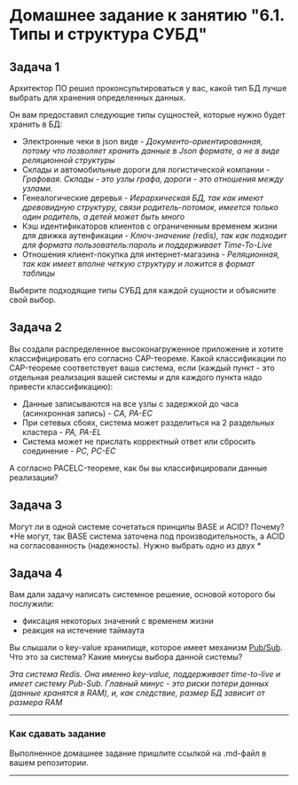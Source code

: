 # Домашнее задание к занятию "6.1. Типы и структура СУБД"

## Задача 1

Архитектор ПО решил проконсультироваться у вас, какой тип БД 
лучше выбрать для хранения определенных данных.

Он вам предоставил следующие типы сущностей, которые нужно будет хранить в БД:

- Электронные чеки в json виде  - *Документо-ориентированная, потому что позволяет хранить данные в Json формате, а не в виде реляционной структуры*
- Склады и автомобильные дороги для логистической компании  - *Графовая. Склады - это узлы графа, дороги - это отношения между узлами.*
- Генеалогические деревья  - *Иерархическая БД, так как имеют древовидную структуру, связи родитель-потомок, имеется только один родитель, а детей может быть много*
- Кэш идентификаторов клиентов с ограниченным временем жизни для движка аутенфикации - *Ключ-значение (redis), так как подходит для формата пользователь:пароль и поддерживает Time-To-Live*
- Отношения клиент-покупка для интернет-магазина  - *Реляционная, так как имеет вполне четкую структуру и ложится в формат таблицы*

Выберите подходящие типы СУБД для каждой сущности и объясните свой выбор.

## Задача 2

Вы создали распределенное высоконагруженное приложение и хотите классифицировать его согласно 
CAP-теореме. Какой классификации по CAP-теореме соответствует ваша система, если 
(каждый пункт - это отдельная реализация вашей системы и для каждого пункта надо привести классификацию):

- Данные записываются на все узлы с задержкой до часа (асинхронная запись) - *СA, PA-EC*
- При сетевых сбоях, система может разделиться на 2 раздельных кластера - *PA, PA-EL*
- Система может не прислать корректный ответ или сбросить соединение - *PC, PC-EC*

А согласно PACELC-теореме, как бы вы классифицировали данные реализации?

## Задача 3

Могут ли в одной системе сочетаться принципы BASE и ACID? Почему?   
*Не могут, так BASE система заточена под производительность, а ACID на согласованность (надежность). Нужно выбрать одно из двух *

## Задача 4

Вам дали задачу написать системное решение, основой которого бы послужили:

- фиксация некоторых значений с временем жизни
- реакция на истечение таймаута

Вы слышали о key-value хранилище, которое имеет механизм [Pub/Sub](https://habr.com/ru/post/278237/). 
Что это за система? Какие минусы выбора данной системы?   

*Эта система Redis. Она именно key-value, поддерживает time-to-live и имеет систему Pub-Sub. Главный минус - это риски потери данных (данные хранятся в RAM), и, как следствие, размер БД зависит от размера RAM*

---

### Как cдавать задание

Выполненное домашнее задание пришлите ссылкой на .md-файл в вашем репозитории.

---

